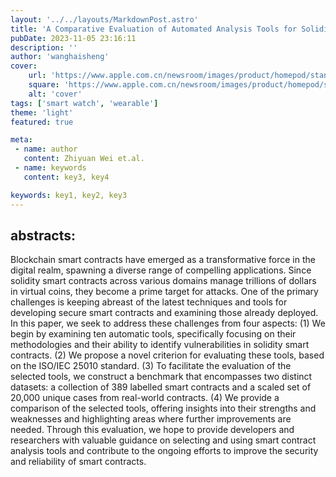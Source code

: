 ```yaml
---
layout: '../../layouts/MarkdownPost.astro'
title: 'A Comparative Evaluation of Automated Analysis Tools for Solidity Smart Contracts'
pubDate: 2023-11-05 23:16:11
description: ''
author: 'wanghaisheng'
cover:
    url: 'https://www.apple.com.cn/newsroom/images/product/homepod/standard/Apple-HomePod-hero-230118_big.jpg.large_2x.jpg'
    square: 'https://www.apple.com.cn/newsroom/images/product/homepod/standard/Apple-HomePod-hero-230118_big.jpg.large_2x.jpg'
    alt: 'cover'
tags: ['smart watch', 'wearable'] 
theme: 'light'
featured: true

meta:
 - name: author
   content: Zhiyuan Wei et.al.
 - name: keywords
   content: key3, key4

keywords: key1, key2, key3
---
```


## abstracts:
Blockchain smart contracts have emerged as a transformative force in the digital realm, spawning a diverse range of compelling applications. Since solidity smart contracts across various domains manage trillions of dollars in virtual coins, they become a prime target for attacks. One of the primary challenges is keeping abreast of the latest techniques and tools for developing secure smart contracts and examining those already deployed. In this paper, we seek to address these challenges from four aspects: (1) We begin by examining ten automatic tools, specifically focusing on their methodologies and their ability to identify vulnerabilities in solidity smart contracts. (2) We propose a novel criterion for evaluating these tools, based on the ISO/IEC 25010 standard. (3) To facilitate the evaluation of the selected tools, we construct a benchmark that encompasses two distinct datasets: a collection of 389 labelled smart contracts and a scaled set of 20,000 unique cases from real-world contracts. (4) We provide a comparison of the selected tools, offering insights into their strengths and weaknesses and highlighting areas where further improvements are needed. Through this evaluation, we hope to provide developers and researchers with valuable guidance on selecting and using smart contract analysis tools and contribute to the ongoing efforts to improve the security and reliability of smart contracts.
